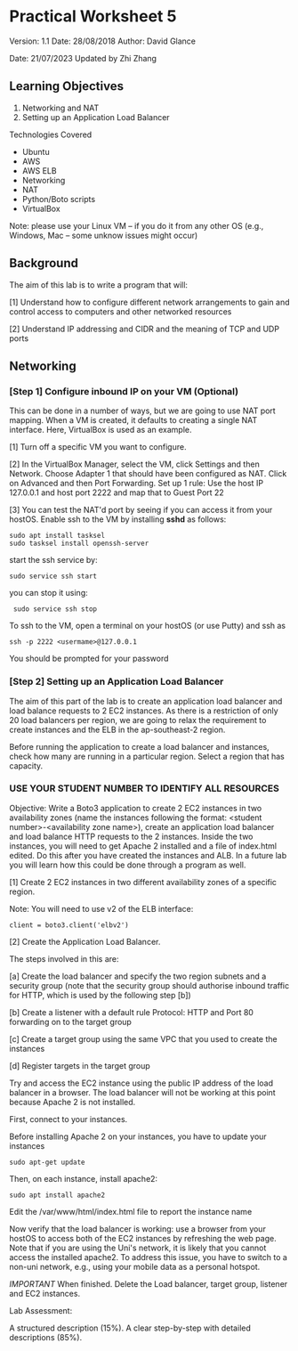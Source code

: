 # Practical Worksheet 5

Version: 1.1 Date: 28/08/2018 Author: David Glance

Date: 21/07/2023 Updated by Zhi Zhang

## Learning Objectives

1. Networking and NAT
2. Setting up an Application Load Balancer

Technologies Covered

* Ubuntu
* AWS
* AWS ELB
* Networking
* NAT
* Python/Boto scripts
* VirtualBox

Note: please use your Linux VM – if you do it from any other OS (e.g., Windows, Mac – some unknow issues might occur)

## Background

The aim of this lab is to write a program that will:

[1] Understand how to configure different network arrangements to gain and control access to computers and other networked resources

[2] Understand IP addressing and CIDR and the meaning of TCP and UDP ports

## Networking

### [Step 1] Configure inbound IP on your VM (Optional)

This can be done in a number of ways, but we are going to use NAT port mapping. When a VM is created, it defaults to creating a single NAT interface. Here, VirtualBox is used as an example.

[1] Turn off a specific VM you want to configure.

[2] In the VirtualBox Manager, select the VM, click Settings and then Network. Choose Adapter 1 that should have been configured as NAT. Click on Advanced and then Port Forwarding. Set up 1 rule:
   Use the host IP 127.0.0.1 and host port 2222 and map that to Guest Port 22

[3] You can test the NAT'd port by seeing if you can access it from your hostOS. Enable ssh to the VM by installing **sshd** as follows:

```
sudo apt install tasksel
sudo tasksel install openssh-server
```

start the ssh service by:

```
sudo service ssh start
```

you can stop it using:

```
 sudo service ssh stop
 ```

To ssh to the VM, open a terminal on your hostOS (or use Putty) and ssh as

```
ssh -p 2222 <usermame>@127.0.0.1
```

You should be prompted for your password

### [Step 2] Setting up an Application Load Balancer

The aim of this part of the lab is to create an application load
balancer and load balance requests to 2 EC2 instances. As there is a
restriction of only 20 load balancers per region, we are going to
relax the requirement to create instances and the ELB in the
ap-southeast-2 region.

Before running the application to create a load balancer and
instances, check how many are running in a particular region. Select a
region that has capacity.


### USE YOUR STUDENT NUMBER TO IDENTIFY ALL RESOURCES

Objective: Write a Boto3 application to create 2 EC2 instances in two availability zones (name the instances following the format: \<student number\>-\<availability zone name\>), create an application load balancer and load balance HTTP requests to the 2 instances. Inside the two instances, you will need to get Apache 2 installed and a file of index.html edited. Do this after you have created the instances and ALB. In a future lab you will learn how this could be done through a program as well.

[1] Create 2 EC2 instances in two
different availability zones of a specific region. 

Note: You will need to use v2 of the ELB interface:

```
client = boto3.client('elbv2')
```

[2] Create the Application Load Balancer.

The steps involved in this are:

[a] Create the load balancer and specify the two region subnets and a
security group (note that the security group should authorise inbound traffic for HTTP, which is used by the following step [b])

[b] Create a listener with a default rule Protocol: HTTP and Port 80
forwarding on to the target group

[c] Create a target group using the same VPC that you used to create
the instances

[d] Register targets in the target group

Try and access the EC2 instance using the public IP address of the load balancer in a browser. The load balancer will not be working at this point because Apache 2 is not installed. 

First, connect to your instances.

Before installing Apache 2 on your instances, you have to update your instances

```
sudo apt-get update
```

Then, on each instance, install apache2:

```
sudo apt install apache2
```

Edit the /var/www/html/index.html file to report the instance name

Now verify that the load balancer is working: use a browser from your hostOS to access both of the EC2 instances by refreshing the web page. Note that if you are using the Uni's network, it is likely that you cannot access the installed apache2. To address this issue, you have to switch to a non-uni network, e.g., using your mobile data as a personal hotspot.


*IMPORTANT* When finished. Delete the Load balancer, target group,
listener and EC2 instances.

Lab Assessment:

A structured description (15%). A clear step-by-step with detailed descriptions (85%). 
